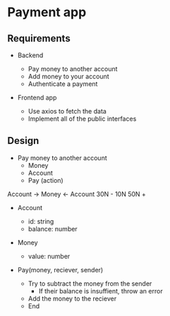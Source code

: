 # Payment app

## Requirements

* Backend
  * Pay money to another account
  * Add money to your account
  * Authenticate a payment

* Frontend app
  * Use axios to fetch the data
  * Implement all of the public interfaces


## Design

* Pay money to another account
  * Money
  * Account
  * Pay (action)
 
Account ->  Money  <- Account
 30N -       10N       50N +

* Account
  * id: string
  * balance: number

* Money
  * value: number

* Pay(money, reciever, sender)
  * Try to subtract the money from the sender
    * If their balance is insuffient, throw an error
  * Add the money to the reciever
  * End
